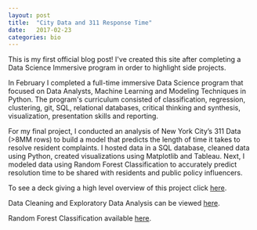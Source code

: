 ```yaml
---
layout: post
title:  "City Data and 311 Response Time"
date:   2017-02-23
categories: bio
---
```

This is my first official blog post! I've created this site after completing a Data Science Immersive program in order to highlight side projects.

In February I completed a full-time immersive Data Science program that focused on Data Analysts, Machine Learning and Modeling Techniques in Python. The program's curriculum consisted of classification, regression, clustering, git, SQL, relational databases, critical thinking and synthesis, visualization, presentation skills and reporting.

For my final project, I conducted an analysis of New York City’s 311 Data (>8MM rows) to build a model that predicts the length of time it takes to resolve resident complaints. I hosted data in a SQL database, cleaned data using Python, created visualizations using Matplotlib and Tableau. Next, I modeled data using Random Forest Classification to accurately predict resolution time to be shared with residents and public policy influencers.

To see a deck giving a high level overview of this project click [here](https://github.com/ddemoray/GA-DSI-projects/blob/master/capstone/Capstone%20Keynote.pdf).

Data Cleaning and Exploratory Data Analysis can be viewed [here](https://github.com/ddemoray/GA-DSI-projects/blob/master/capstone/Capstone%20Data%20Cleaning%20&%20EDA.ipynb).

Random Forest Classification available [here](https://github.com/ddemoray/GA-DSI-projects/blob/master/capstone/Capstone%20Random%20Forest%20Model.ipynb).